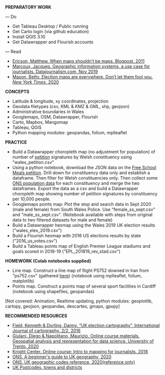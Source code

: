 **PREPARATORY WORK**

— Do
- Get Tableau Desktop / Public running
- Get Carto login (via github education)
- Install QGIS 3.10
- Get Datawrapper and Flourish accounts

— Read
- [Ericson, Matthew. When maps shouldn’t be maps. Blogpost. 2011](http://www.ericson.net/content/2011/10/when-maps-shouldnt-be-maps/ )
- [Marcoux, Jacques. Geographic information systems, a use case for journalists. Datajournalism.com, Nov 2019](https://datajournalism.com/read/longreads/geographic-information-systems-a-use-case-for-journalists)
- [Mason, Betty. Election maps are everywhere. Don’t let them fool you. *New York Times*. 2020](https://www.nytimes.com/interactive/2020/10/30/opinion/election-results-maps.html)

**CONCEPTS**

- Latitude & longitude, xy coordinates, projection
- Geodata filetypes (csv, KML & KMZ & GML, shp, geojson)
- Administrative boundaries in Wales
- Googlemaps, OSM, Datawrapper, Flourish
- Carto, Mapbox, Mangomap
- Tableau, QGIS
- Python mapping modules: geopandas, folium, mplleaflet

**PRACTICE**

- Build a Datawrapper choropleth map (no adjustment for population) of number of [petition](https://petition.parliament.uk/petitions/550579) signatures by Welsh constituency using "wales_petition.csv"
- Using a python notebook, download the JSON data on the [Free School Meals petition](https://petition.parliament.uk/petitions/554276.json). Drill down for constituency data only and establish a dataframe. Then filter for Welsh constituencies only. Then collect some [ONS population data](https://www.ons.gov.uk/peoplepopulationandcommunity/populationandmigration/populationestimates/datasets/parliamentaryconstituencymidyearpopulationestimates) for each constituency and merge the two dataframes. Export the data as a csv and build a Datawrapper choropleth map showing number of petition signatures by constituency per 10,000 people.
- Googlemaps points map: Plot the stop and search data in Sept 2020 (male and female) from South Wales Police. Use "female_ss_sept.csv" and "male_ss_sept.csv". (Notebook available with steps from original data to two filtered datasets for male and female)
- Build a Datawrapper hexmap using the Wales 2019 UK election results ("wales_elex_2019.csv")
- Build a Flourish hexmap with 2016 US elections results by state ("2016_us_votes.csv")
- Build a Tableau points map of English Premier League stadiums and goals scored in 2018-19 ("EPL_201819_rev_stad.csv")

**HOMEWORK (Colab notebooks supplied)**

- Line map. Construct a line map of flight PS752 downed in Iran from "ps752.csv" (gathered [here](https://www.flightradar24.com/blog/ukrainian-flight-ps752-crashes-shortly-after-take-off-from-tehran/)) (notebook using mplleaflet, folium, matplotlib)
- Points map. Construct a points map of several sport facilities in Cardiff (notebook using shapefiles, geopandas)

[Not covered: Animation, Realtime updating, python modules: geoplotlib, cartopy, geojson, geopandas, descartes, gmaps, gpxpy]

**RECOMMENDED RESOURCES**

- [Field, Kenneth & Dorling, Danny. “UK election cartography”, International Journal of cartography. 2/2, 2016](https://www.geog.ox.ac.uk/research/transformations/gis/papers/2017/UK_election_cartography.pdf)
- [Giulani, Diego & Napolitano, Maurizio. Online course materials. Geospatial analysis and representation for data science. University of Trento, 2020](https://napo.github.io/geospatial_course_unitn/)
- [Knight Center. Online course: Intro to mapping for journalists. 2018](https://journalismcourses.org/course/intro-to-mapping-and-gis-for-journalists/ )
- [ONS. A beginner's guide to UK geography, 2020](https://www.arcgis.com/sharing/rest/content/items/86ebfbad61c941bebbc7edbf2b985efe/data)
- [ONS. UK geographic codes reference, 2020(reference only)](https://geoportal.statistics.gov.uk/datasets/register-of-geographic-codes-june-2020-for-the-united-kingdom-v2)
- [UK Postcodes, towns and districts](https://www.doogal.co.uk/PostcodeDistricts.php)
